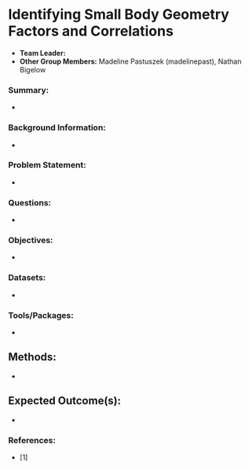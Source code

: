 # Identifying Small Body Geometry Factors and Correlations
- **Team Leader:**
- **Other Group Members:** Madeline Pastuszek (madelinepast), Nathan Bigelow
### Summary:
-
### Background Information:
-
### Problem Statement:
-
### Questions:
-
### Objectives:
-
### Datasets:
-
### Tools/Packages:
-
## Methods:
-
## Expected Outcome(s):
-
### References:
- [1]
